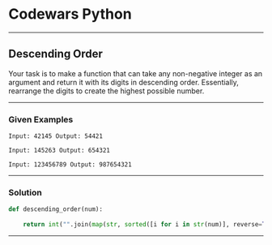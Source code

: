 # Codewars Python


---
## Descending Order
Your task is to make a function that can take any non-negative integer as an argument and return it with its digits in descending order. Essentially, rearrange the digits to create the highest possible number.

---
### Given Examples
```
Input: 42145 Output: 54421

Input: 145263 Output: 654321

Input: 123456789 Output: 987654321
```
---

### Solution

```python
def descending_order(num):
                
    return int("".join(map(str, sorted([i for i in str(num)], reverse=True))))
```
---


